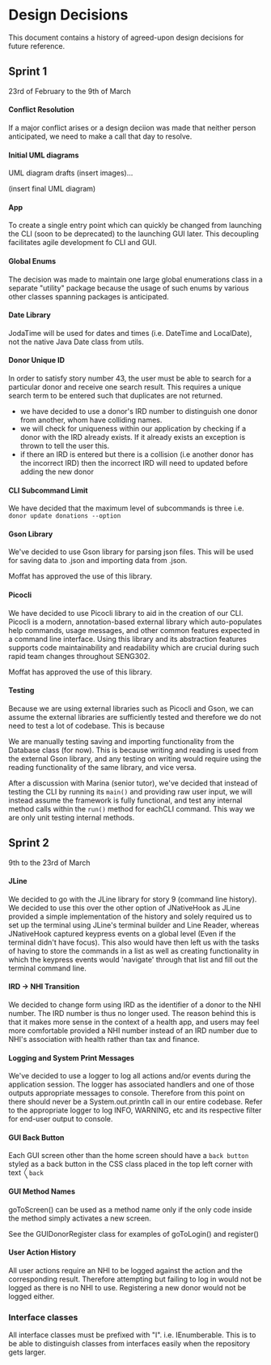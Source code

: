 # Design Decisions

This document contains a history of agreed-upon design decisions for future reference.

## Sprint 1
23rd of February to the 9th of March

#### Conflict Resolution
If a major conflict arises or a design deciion was made that neither person anticipated, we need to make a call that day to resolve. 

#### Initial UML diagrams
UML diagram drafts (insert images)... 

(insert final UML diagram)

#### App
To create a single entry point which can quickly be changed from launching the CLI (soon to be deprecated) to the launching GUI later. This decoupling facilitates agile development fo CLI and GUI.

#### Global Enums
The decision was made to maintain one large global enumerations class in a separate "utility" package because the usage of such enums by various other classes spanning packages is anticipated.

#### Date Library
JodaTime will be used for dates and times (i.e. DateTime and LocalDate), not the native Java Date class from utils.

#### Donor Unique ID
In order to satisfy story number 43, the user must be able to search for a particular donor and receive one search result. 
This requires a unique search term to be entered such that duplicates are not returned. 

* we have decided to use a donor's IRD number to distinguish one donor from another, whom have colliding names.
* we will check for uniqueness within our application by checking if a donor with the IRD already exists. If it already exists an exception is thrown to tell the user this.
* if there an IRD is entered but there is a collision (i.e another donor has the incorrect IRD) then the incorrect IRD will need to updated before adding the new donor

#### CLI Subcommand Limit
We have decided that the maximum level of subcommands is three i.e. `donor update donations --option`

#### Gson Library
We've decided to use Gson library for parsing json files. This will be used for saving data to .json and importing data from .json.

Moffat has approved the use of this library.

#### Picocli
We have decided to use Picocli library to aid in the creation of our CLI. Picocli is a modern, annotation-based external library which auto-populates help commands, usage messages, and other common features expected in a command line interface.
Using this library and its abstraction features supports code maintainability and readability which are crucial during such rapid team changes throughout SENG302.

Moffat has approved the use of this library.

#### Testing
Because we are using external libraries such as Picocli and Gson, we can assume the external libraries are sufficiently tested and therefore we do not need to test a lot of codebase. This is because

We are manually testing saving and importing functionality from the Database class (for now). This is because writing and reading is used from the external Gson library, and any testing on writing would require using the reading functionality of the same library, and vice versa.

After a discussion with Marina (senior tutor), we've decided that instead of testing the CLI by running its `main()` and 
providing raw user input, we will instead assume the framework is fully functional, and test any internal method calls
within the `run()` method for eachCLI command. This way we are only unit testing internal methods.
 
## Sprint 2
9th to the 23rd of March

#### JLine
We decided to go with the JLine library for story 9 (command line history). We decided to use this over the other option of JNativeHook as 
JLine provided a simple implementation of the history and solely required us to set up the terminal using JLine's terminal builder and Line Reader, whereas
JNativeHook captured keypress events on a global level (Even if the terminal didn't have focus). This also would have then left us with the tasks of having to store the commands in a list as well as 
creating functionality in which the keypress events would 'navigate' through that list and fill out the terminal command line. 

#### IRD -> NHI Transition
We decided to change form using IRD as the identifier of a donor to the NHI number. The IRD number is thus no longer used. The reason behind this is that it makes
more sense in the context of a health app, and users may feel more comfortable provided a NHI number instead of an IRD number due to NHI's association with health rather than tax and finance.

#### Logging and System Print Messages
We've decided to use a logger to log all actions and/or events during the application session. 
The logger has associated handlers and one of those outputs appropriate messages to console. 
Therefore from this point on there should never be a System.out.println call in our entire codebase.
Refer to the appropriate logger to log INFO, WARNING, etc and its respective filter for end-user output to console.

#### GUI Back Button
Each GUI screen other than the home screen should have a `back button` styled as a back button in the CSS class placed in the top left corner with text `〱back`

#### GUI Method Names
goToScreen() can be used as a method name only if the only code inside the method simply activates a new screen.

See the GUIDonorRegister class for examples of goToLogin() and register()

#### User Action History
All user actions require an NHI to be logged against the action and the corresponding result. Therefore attempting but failing to log in would not be logged as there is no NHI to use. Registering a new donor would not be logged either.

### Interface classes
All interface classes must be prefixed with "I". i.e. IEnumberable. This is to be able to distinguish classes from interfaces easily when the repository gets larger.